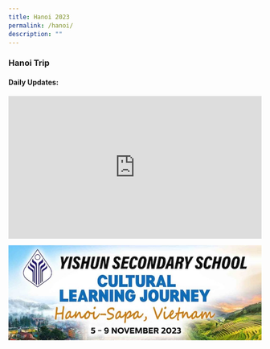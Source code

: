 ```yaml
---
title: Hanoi 2023
permalink: /hanoi/
description: ""
---
```

### Hanoi Trip

#### Daily Updates:

<style>
  .iframe-container {
    position: relative;
    width: 100%;
    padding-bottom: 56.25%; /* 16:9 aspect ratio (height / width) */
  }

  .iframe-container iframe {
    position: absolute;
    top: 0;
    left: 0;
    width: 100%;
    height: 100%;
  }
</style>


<div class="iframe-container">
  <iframe allowfullscreen="true" frameborder="0" src="https://docs.google.com/presentation/d/e/2PACX-1vR5P9Olqsglf2oo9pnukHoSo1CeBbpV9mMBCHwKOciqe6D6Vl1Gc-ORjkBHi-nmV8CeomZ8jE2VKzTC/embed?start=true&amp;loop=true&amp;delayms=5000"></iframe>
</div>


![](/images/YSS%20Exp/YSS_Goes_Global/hanoi_trip.jpeg)
